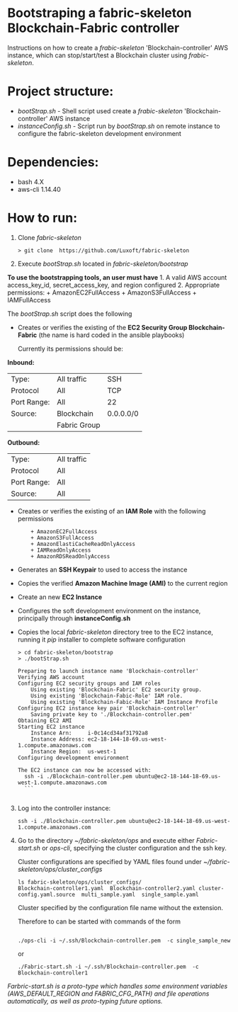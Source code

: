 # Bootstraping a fabric-skeleton Blockchain-Fabric controller

Instructions on how to create a *frabic-skeleton* 'Blockchain-controller' AWS instance, which can stop/start/test a Blockchain cluster using *frabic-skeleton*.

# Project structure:

- *bootStrap.sh* - Shell script used create a *frabic-skeleton* 'Blockchain-controller' AWS instance
- *instanceConfig.sh* - Script run by *bootStrap.sh* on remote instance
  to configure the fabric-skeleton development environment

# Dependencies:
* bash 4.X
* aws-cli 1.14.40


# How to run:
1. Clone *fabric-skeleton*
	```
	> git clone  https://github.com/Luxoft/fabric-skeleton
	```

2. Execute *bootStrap.sh* located in *fabric-skeleton/bootstrap*

**To use the bootstrapping tools, an user must have**
	1. A valid AWS account access_key_id, secret_access_key, and region
	configured
	2. Appropriate permissions:
	   + AmazonEC2FullAccess
	   + AmazonS3FullAccess
	   + IAMFullAccess
	
The *bootStrap.sh* script does the following
	
- Creates or verifies the existing of the **EC2 Security Group
		  Blockchain-Fabric** (the name is hard coded in the
		  ansible playbooks)
	
  Currently its permissions should be:
	
**Inbound:**
	
<table>
<tr><td>Type: </td><td>All traffic</td><td>SSH</td></tr>
<tr><td>Protocol</td><td>All</td><td>TCP</td></tr>
<tr><td>Port Range: </td><td> All</td><td> 22</td></tr>
<tr><td>Source: </td><td>    Blockchain</td><td>0.0.0.0/0</td></tr>
<tr><td> </td></td><td>Fabric Group</td><td></td></tr>
</table>

**Outbound:**
	
<table>
<tr><td>Type: </td><td>All traffic</td></tr>
<tr><td>Protocol</td><td>All</td></tr>
<tr><td>Port Range: </td><td> All</td></tr>
<tr><td>Source: </td><td>All</td></tr>
</table>
	
- Creates or verifies the existing of an **IAM Role** with the following
		permissions
	
		  + AmazonEC2FullAccess
		  + AmazonS3FullAccess
		  + AmazonElastiCacheReadOnlyAccess
		  + IAMReadOnlyAccess
		  + AmazonRDSReadOnlyAccess

- Generates an **SSH Keypair** to used to access the instance
- Copies the verified **Amazon Machine Image (AMI)** to the current
region
- Create an new **EC2 Instance**
- Configures the soft development environment on the instance,
principally through **instanceConfig.sh**
- Copies the local *fabric-skeleton* directory tree to the EC2 instance,
  running it *pip* installer to complete software configuration

	```
	> cd fabric-skeleton/bootstrap
	> ./bootStrap.sh
	
	Preparing to launch instance name 'Blockchain-controller'
	Verifying AWS account
	Configuring EC2 security groups and IAM roles
	    Using existing 'Blockchain-Fabric' EC2 security group.
	    Using existing 'Blockchain-Fabic-Role' IAM role.
	    Using existing 'Blockchain-Fabic-Role' IAM Instance Profile
	Configuring EC2 instance key pair 'Blockchain-controller'
	    Saving private key to './Blockchain-controller.pem'
	Obtaining EC2 AMI
	Starting EC2 instance
	    Instance Arn:     i-0c14cd34af31792a8
	    Instance Address: ec2-18-144-18-69.us-west-1.compute.amazonaws.com
	    Instance Region:  us-west-1
	Configuring development environment
	
	The EC2 instance can now be accessed with:
	  ssh -i ./Blockchain-controller.pem ubuntu@ec2-18-144-18-69.us-west-1.compute.amazonaws.com
	  ```

	
3. Log into the controller instance:
	```
	ssh -i ./Blockchain-controller.pem ubuntu@ec2-18-144-18-69.us-west-1.compute.amazonaws.com
	```

4. Go to the directory *~/fabric-skeleton/ops* and execute either
   *Fabric-start.sh* or *ops-cli*, specifying the cluster configuration
   and the ssh key.

   Cluster configurations are specified by YAML files found under
   *~/fabric-skeleton/ops/cluster_configs*
   ```
   ls fabric-skeleton/ops/cluster_configs/
   Blockchain-controller1.yaml  Blockchain-controller2.yaml cluster-config.yaml.source  multi_sample.yaml  single_sample.yaml
	```
   Cluster specified by the configuration file name without the
   extension.

	Therefore to can be started with commands of the form

	```

	./ops-cli -i ~/.ssh/Blockchain-controller.pem  -c single_sample_new
	```
	or
	```
	./Fabric-start.sh -i ~/.ssh/Blockchain-controller.pem  -c Blockchain-controller1
	```
*Farbric-start.sh is a proto-type which handles some environment
variables (AWS_DEFAULT_REGION and FABRIC_CFG_PATH) and file operations
automatically, as well as proto-typing future options.*


